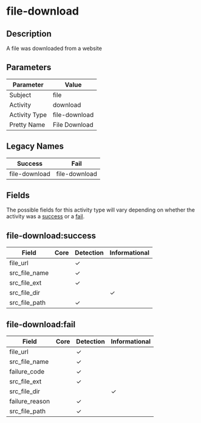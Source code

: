 file-download
=============

Description
-----------
A file was downloaded from a website

Parameters
----------
| Parameter     | Value         |
| ------------- | ------------- |
| Subject       | file          |
| Activity      | download      |
| Activity Type | file-download |
| Pretty Name   | File Download |

Legacy Names
------------
| Success           | Fail              |
| ----------------- | ----------------- |
| file-download<br> | file-download<br> |

Fields
------

The possible fields for this activity type will vary depending on whether the activity was a [success](#file-downloadsuccess) or a [fail](#file-downloadfail).


file-download:success
---------------------

| Field         | Core | Detection | Informational |
| ------------- | ---- | --------- | ------------- |
| file_url      |      | &#10003;  |               |
| src_file_name |      | &#10003;  |               |
| src_file_ext  |      | &#10003;  |               |
| src_file_dir  |      |           | &#10003;      |
| src_file_path |      | &#10003;  |               |

file-download:fail
------------------

| Field          | Core | Detection | Informational |
| -------------- | ---- | --------- | ------------- |
| file_url       |      | &#10003;  |               |
| src_file_name  |      | &#10003;  |               |
| failure_code   |      | &#10003;  |               |
| src_file_ext   |      | &#10003;  |               |
| src_file_dir   |      |           | &#10003;      |
| failure_reason |      | &#10003;  |               |
| src_file_path  |      | &#10003;  |               |